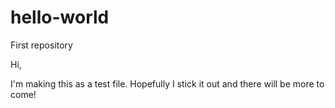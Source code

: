 # hello-world
First repository

Hi,

I'm making this as a test file. Hopefully I stick it out and there will be more to come!
